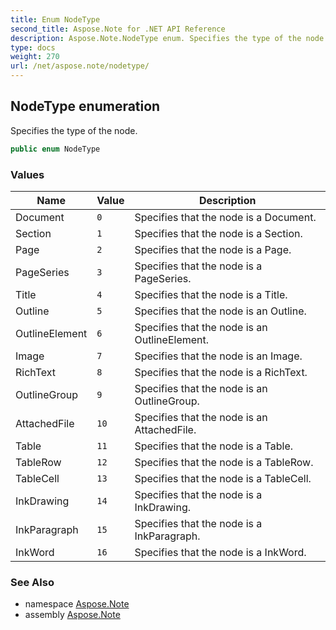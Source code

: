 ```yaml
---
title: Enum NodeType
second_title: Aspose.Note for .NET API Reference
description: Aspose.Note.NodeType enum. Specifies the type of the node
type: docs
weight: 270
url: /net/aspose.note/nodetype/
---
```

## NodeType enumeration

Specifies the type of the node.

```csharp
public enum NodeType
```

### Values

| Name | Value | Description |
| --- | --- | --- |
| Document | `0` | Specifies that the node is a Document. |
| Section | `1` | Specifies that the node is a Section. |
| Page | `2` | Specifies that the node is a Page. |
| PageSeries | `3` | Specifies that the node is a PageSeries. |
| Title | `4` | Specifies that the node is a Title. |
| Outline | `5` | Specifies that the node is an Outline. |
| OutlineElement | `6` | Specifies that the node is an OutlineElement. |
| Image | `7` | Specifies that the node is an Image. |
| RichText | `8` | Specifies that the node is a RichText. |
| OutlineGroup | `9` | Specifies that the node is an OutlineGroup. |
| AttachedFile | `10` | Specifies that the node is an AttachedFile. |
| Table | `11` | Specifies that the node is a Table. |
| TableRow | `12` | Specifies that the node is a TableRow. |
| TableCell | `13` | Specifies that the node is a TableCell. |
| InkDrawing | `14` | Specifies that the node is a InkDrawing. |
| InkParagraph | `15` | Specifies that the node is a InkParagraph. |
| InkWord | `16` | Specifies that the node is a InkWord. |

### See Also

* namespace [Aspose.Note](../../aspose.note/)
* assembly [Aspose.Note](../../)


